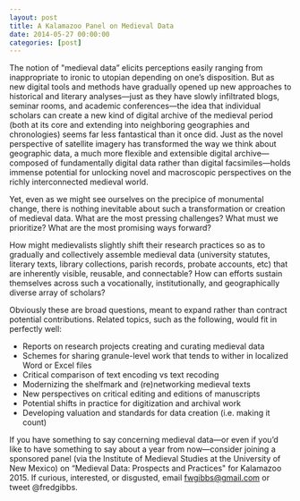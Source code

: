 ```yaml
--- 
layout: post 
title: A Kalamazoo Panel on Medieval Data
date: 2014-05-27 00:00:00
categories: [post]
---
```

The notion of "medieval data” elicits perceptions easily ranging from inappropriate to ironic to utopian depending on one’s disposition. But as new digital tools and methods have gradually opened up new approaches to historical and literary analyses—just as they have slowly infiltrated blogs, seminar rooms, and academic conferences—the idea that individual scholars can create a new kind of digital archive of the medieval period (both at its core and extending into neighboring geographies and chronologies) seems far less fantastical than it once did. Just as the novel perspective of satellite imagery has transformed the way we think about geographic data, a much more flexible and extensible digital archive—composed of fundamentally digital data rather than digital facsimiles—holds immense potential for unlocking novel and macroscopic perspectives on the richly interconnected medieval world.

Yet, even as we might see ourselves on the precipice of monumental change, there is nothing inevitable about such a transformation or creation of medieval data. What are the most pressing challenges? What must we prioritize? What are the most promising ways forward? 

How might medievalists slightly shift their research practices so as to gradually and collectively assemble medieval data (university statutes, literary texts, library collections, parish records, probate accounts, etc) that are inherently visible, reusable, and connectable? How can efforts sustain themselves across such a vocationally, institutionally, and geographically diverse array of scholars?

Obviously these are broad questions, meant to expand rather than contract potential contributions. Related topics, such as the following, would fit in perfectly well:

- Reports on research projects creating and curating medieval data
- Schemes for sharing granule-level work that tends to wither in localized Word or Excel files
- Critical comparison of text encoding vs text recoding
- Modernizing the shelfmark and (re)networking medieval texts
- New perspectives on critical editing and editions of manuscripts
- Potential shifts in practice for digitization and archival work
- Developing valuation and standards for data creation (i.e. making it count)

If you have something to say concerning medieval data—or even if you’d like to have something to say about a year from now—consider joining a sponsored panel (via the Institute of Medieval Studies at the University of New Mexico) on “Medieval Data: Prospects and Practices" for Kalamazoo 2015. If curious, interested, or disgusted, email [fwgibbs@gmail.com](fwgibbs@gmail.com) or tweet @fredgibbs.